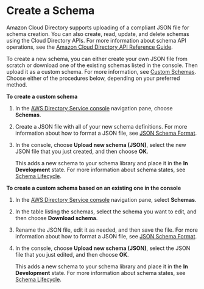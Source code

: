 # Create a Schema<a name="getting_started_create_schema"></a>

Amazon Cloud Directory supports uploading of a compliant JSON file for schema creation\. You can also create, read, update, and delete schemas using the Cloud Directory APIs\. For more information about schema API operations, see the [Amazon Cloud Directory API Reference Guide](http://docs.aws.amazon.com/amazoncds/latest/APIReference/welcome.html)\.

To create a new schema, you can either create your own JSON file from scratch or download one of the existing schemas listed in the console\. Then upload it as a custom schema\. For more information, see [Custom Schemas](schemas_customschematopic.md)\. Choose either of the procedures below, depending on your preferred method\. 

**To create a custom schema**

1. In the [AWS Directory Service console](https://console.aws.amazon.com/directoryservicev2/) navigation pane, choose **Schemas**\.

1. Create a JSON file with all of your new schema definitions\. For more information about how to format a JSON file, see [JSON Schema Format](schemas_jsonformat.md#schemas_json)\. 

1. In the console, choose **Upload new schema \(JSON\)**, select the new JSON file that you just created, and then choose **OK**\. 

   This adds a new schema to your schema library and place it in the **In Development** state\. For more information about schema states, see [Schema Lifecycle](schemas_lifecycle.md)\.

**To create a custom schema based on an existing one in the console**

1. In the [AWS Directory Service console](https://console.aws.amazon.com/directoryservicev2/) navigation pane, select **Schemas**\.

1. In the table listing the schemas, select the schema you want to edit, and then choose **Download schema**\.

1. Rename the JSON file, edit it as needed, and then save the file\. For more information about how to format a JSON file, see [JSON Schema Format](schemas_jsonformat.md#schemas_json)\. 

1. In the console, choose **Upload new schema \(JSON\)**, select the JSON file that you just edited, and then choose **OK**\.

   This adds a new schema to your schema library and place it in the **In Development** state\. For more information about schema states, see [Schema Lifecycle](schemas_lifecycle.md)\.